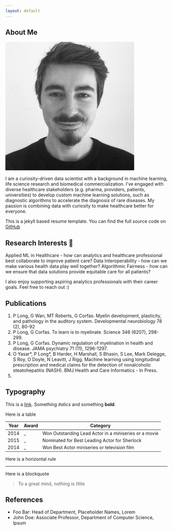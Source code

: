 ```yaml
---
layout: default
---
```


## About Me

<img class="profile-picture" src="photo.jpg">

I am a curiosity-driven data scientist with a background in machine learning, life science research and biomedical commercialization. I’ve engaged with diverse healthcare stakeholders (e.g. pharma, providers, patients, universities) to develop custom machine learning solutions, such as diagnostic algorithms to accelerate the diagnosis of rare diseases. My passion is combining data with curiosity to make healthcare better for everyone. 



This is a jekyll based resume template. You can find the full source code on [GitHub](https://github.com/bk2dcradle/researcher)

## Research Interests 🌱

Applied ML in Healthcare - how can analytics and healthcare professional best collaborate to improve patient care?
Data Interoperability - how can we make various health data play well together?
Algorithmic Fairness - how can we ensure that data solutions provide equitable care for all patients?

I also enjoy supporting aspiring analytics professionals with their career goals. Feel free to reach out :)

## Publications

1. P Long, G Wan, MT Roberts, G Corfas: Myelin development, plasticity, and pathology in the auditory system. Developmental neurobiology 78 (2), 80-92
2. P Long, G Corfas. To learn is to myelinate. Science 346 (6207), 298-299.
3. P Long, G Corfas. Dynamic regulation of myelination in health and disease. JAMA psychiatry 71 (11), 1296-1297.
4. O Yasar*, P Long*, B Harder, H Marshall, S Bhasin, S Lee, Mark Delegge, S Roy, O Doyle, N Leavitt, J Rigg. Machine learning using longitudinal prescription and medical claims for the detection of nonalcoholic steatohepatitis (NASH). BMJ Health and Care Informatics - In Press.
5. 

## Typography

This is a [link](http://google.com). Something *italics* and something **bold**.

Here is a table

Year | Award | Category
-----|-------|--------
2014 | _  | Won Outstanding Lead Actor in a miniseries or a movie
2015 | _ | Nominated for Best Leading Actor for Sherlock
2014 | _ | Won Best Actor miniseries or television film

Here is a horizontal rule

---

Here is a blockquote

> To a great mind, nothing is little

## References

* Foo Bar: Head of Department, Placeholder Names, Lorem
* John Doe: Associate Professor, Department of Computer Science, Ipsum
